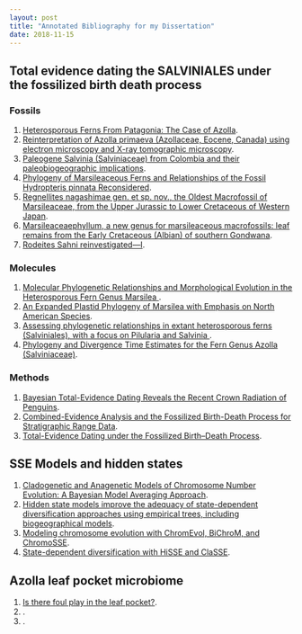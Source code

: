 ```yaml
---
layout: post
title: "Annotated Bibliography for my Dissertation"
date: 2018-11-15
---
```


## Total evidence dating the SALVINIALES under the fossilized birth death process

### Fossils
1. [Heterosporous Ferns From Patagonia: The Case of Azolla](https://www.sciencedirect.com/science/article/pii/B9780128130124000152).
2. [Reinterpretation of Azolla primaeva (Azollaceae, Eocene, Canada) using electron microscopy and X-ray tomographic microscopy](https://www.sciencedirect.com/science/article/pii/S0034666716302019).
3. [Paleogene Salvinia (Salviniaceae) from Colombia and their paleobiogeographic implications](https://www.researchgate.net/profile/Camila_Martinez/publication/317641664_Paleogene_Salvinia_Salviniaceae_from_Colombia_and_their_paleobiogeographic_implications/links/59cba6300f7e9bbfdc3b68b7/Paleogene-Salvinia-Salviniaceae-from-Colombia-and-their-paleobiogeographic-implications.pdf).
4. [Phylogeny of Marsileaceous Ferns and Relationships of the Fossil Hydropteris pinnata Reconsidered](https://www.researchgate.net/profile/Kathleen_Pryer/publication/12794934_Phylogeny_of_Marsileaceous_Ferns_and_Relationships_of_the_Fossil_Hydropteris_pinnata_Reconsidered/links/54200d990cf2218008d437a3/Phylogeny-of-Marsileaceous-Ferns-and-Relationships-of-the-Fossil-Hydropteris-pinnata-Reconsidered.pdf).
5. [Regnellites nagashimae gen. et sp. nov., the Oldest Macrofossil of Marsileaceae, from the Upper Jurassic to Lower Cretaceous of Western Japan](https://www.jstor.org/stable/pdf/10.1086/342036.pdf?casa_token=IX4Ub4WbnBcAAAAA:lKj3JQ_AKV_lu7J3a17gPFPpG_3vc8AL3YfkV-XirrjbyOMtzBnQlmR5PWm7UgAXEj51XJjwMloqsum4zaDFc6Ja9j1ezU9XHUk_xGKoIjTY-53QHLI).
6. [Marsileaceaephyllum, a new genus for marsileaceous macrofossils: leaf remains from the Early Cretaceous (Albian) of southern Gondwana](https://link.springer.com/content/pdf/10.1007/s00606-006-0497-7.pdf).
7. [Rodeites Sahni reinvestigated—I](https://academic.oup.com/botlinnean/article-abstract/65/1/109/2725826?redirectedFrom=PDF).

### Molecules
1. [Molecular Phylogenetic Relationships and Morphological Evolution in the Heterosporous Fern Genus Marsilea
](https://www.ingentaconnect.com/content/aspt/sb/2007/00000032/00000001/art00004?crawler=true&casa_token=nmY7M9d4ux8AAAAA:_O8BYD1uS5jd1WCBYSJmAYC7LXkgHybiKNped4fP2UGZXhirOlnj_juKmbDEEz2XxPOhYeGhyit0fmE).
2. [An Expanded Plastid Phylogeny of Marsilea with Emphasis on North American Species](https://www.jstor.org/stable/pdf/23250764.pdf?casa_token=d0B0Ql62KswAAAAA:LeMK8k39v65BmubRvGVwImCmZ1Vv-7uN2OlyafP3qSxlyxsTd6_bW3vBWvsbZ3VWN5UI5WnoZKce9DlB7L7Jaya45sMmCfQJiuoL9vTTDc039r0s4ho).
3. [Assessing phylogenetic relationships in extant heterosporous ferns (Salviniales), with a focus on Pilularia and Salvinia ](https://academic.oup.com/botlinnean/article/157/4/673/2418245).
4. [Phylogeny and Divergence Time Estimates for the Fern Genus Azolla (Salviniaceae)](https://www.jstor.org/stable/pdf/10.1086/519007.pdf?casa_token=gLMlNRVY8rYAAAAA:bwbUMg0if7-QcWVNCDO-71E1I3br3qz9fUqEgzlaN5JiJEoTtvkLm4zd26J0sQeVO49RCYFYyKsIItOSxiSvBKu7h0n2VY8b2I8MOwxeKzLefGPBAks).

### Methods
1. [Bayesian Total-Evidence Dating Reveals the Recent Crown Radiation of Penguins](https://academic.oup.com/sysbio/article/66/1/57/2670056).
2. [Combined-Evidence Analysis and the Fossilized Birth-Death Process for Stratigraphic Range Data](https://revbayes.github.io/tutorials/fbd/).
3. [Total-Evidence Dating under the Fossilized Birth–Death Process](https://academic.oup.com/sysbio/article/65/2/228/2427164).

## SSE Models and hidden states

1. [Cladogenetic and Anagenetic Models of Chromosome Number Evolution: A Bayesian Model Averaging Approach](https://www.biorxiv.org/content/biorxiv/early/2017/03/31/086629.full.pdf).
2. [Hidden state models improve the adequacy of state-dependent diversification approaches using empirical trees, including biogeographical models](https://www.biorxiv.org/content/biorxiv/early/2018/04/17/302729.full.pdf).
3. [Modeling chromosome evolution with ChromEvol, BiChroM, and ChromoSSE](https://revbayes.github.io/tutorials/chromo/).
4. [State-dependent diversification with HiSSE and ClaSSE](https://revbayes.github.io/tutorials/sse/other-sse.html).

## Azolla leaf pocket microbiome

1. [Is there foul play in the leaf pocket?](https://nph.onlinelibrary.wiley.com/doi/pdf/10.1111/nph.14843).
2. []().
3. []().
 
